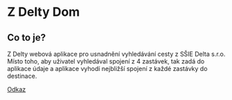 # Z Delty Dom
## Co to je?
Z Delty webová aplikace pro usnadnění vyhledávání cesty z SŠIE Delta s.r.o.
Místo toho, aby uživatel vyhledával spojení z 4 zastávek, tak zadá do aplikace údaje
a aplikace vyhodí nejbližší spojení z každé zastávky do destinace.

[Odkaz](https://mdev-new.github.io/zdeltydom)